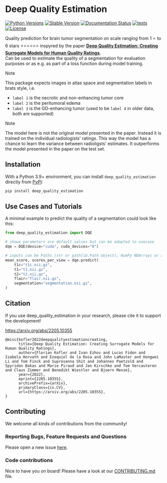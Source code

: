 # Deep Quality Estimation

[![Python Versions](https://img.shields.io/pypi/pyversions/deep_quality_estimation)](https://pypi.org/project/deep_quality_estimation/)
[![Stable Version](https://img.shields.io/pypi/v/deep_quality_estimation?label=stable)](https://pypi.python.org/pypi/deep_quality_estimation/)
[![Documentation Status](https://readthedocs.org/projects/deep_quality_estimation/badge/?version=latest)](http://deep_quality_estimation.readthedocs.io/?badge=latest)
[![tests](https://github.com/BrainLesion/deep_quality_estimation/actions/workflows/tests.yml/badge.svg)](https://github.com/BrainLesion/deep_quality_estimation/actions/workflows/tests.yml)
[![License](https://img.shields.io/badge/License-Apache%202.0-blue.svg)](https://opensource.org/licenses/Apache-2.0)
<!-- [![codecov](https://codecov.io/gh/BrainLesion/deep_quality_estimation/graph/badge.svg?token=A7FWUKO9Y4)](https://codecov.io/gh/BrainLesion/deep_quality_estimation) -->

Quality prediction for brain tumor segmentation on scale ranging from 1 &#x2B50; to 6 stars &#x2B50;&#x2B50;&#x2B50;&#x2B50;&#x2B50;&#x2B50; inspyred by the paper [**Deep Quality Estimation: Creating Surrogate Models for Human Quality Ratings**](https://arxiv.org/abs/2205.10355).  
Can be used to estimate the quality of a segmentation for evaluation purposes or as e.g. as part of a loss function during model training.

> [!NOTE]  
> This package expects images in atlas space and segmentation labels in brats style, i.e.
> - `label 1` is the necrotic and non-enhancing tumor core
> - `label 2` is the peritumoral edema
> - `label 3` is the GD-enhancing tumor (used to be `label 4` in older data, both are supported)


> [!NOTE]
The model here is not the original model presented in the paper. Instead it is trained on the individual radiologists' ratings. This way the model has a chance to learn the variance between radioligsts' estimates. It outperforms the model presented in the paper on the test set.


## Installation

With a Python 3.9+ environment, you can install `deep_quality_estimation` directly from [PyPI](https://pypi.org/project/deep_quality_estimation/):

```bash
pip install deep_quality_estimation
```


## Use Cases and Tutorials

A minimal example to predict the quality of a segmentation could look like this:

```python
from deep_quality_estimation import DQE

# shown parameters are default values but can be adapted to usecase
dqe = DQE(device="cuda", cuda_devices="0") 

# inputs can be Paths (str or pathlib.Path object), NumPy NDArrays or a mix
mean_score, scores_per_view = dqe.predict(
    t1c="t1c.nii.gz",
    t1="t1.nii.gz",
    t2="t2.nii.gz",
    flair="flair.nii.gz",
    segmentation="segmentation.nii.gz",
)
```


## Citation

If you use deep_quality_estimation in your research, please cite it to support the development!

https://arxiv.org/abs/2205.10355
```
@misc{kofler2022deepqualityestimationcreating,
      title={Deep Quality Estimation: Creating Surrogate Models for Human Quality Ratings}, 
      author={Florian Kofler and Ivan Ezhov and Lucas Fidon and Izabela Horvath and Ezequiel de la Rosa and John LaMaster and Hongwei Li and Tom Finck and Suprosanna Shit and Johannes Paetzold and Spyridon Bakas and Marie Piraud and Jan Kirschke and Tom Vercauteren and Claus Zimmer and Benedikt Wiestler and Bjoern Menze},
      year={2022},
      eprint={2205.10355},
      archivePrefix={arXiv},
      primaryClass={cs.CV},
      url={https://arxiv.org/abs/2205.10355}, 
}
```

## Contributing

We welcome all kinds of contributions from the community!

### Reporting Bugs, Feature Requests and Questions

Please open a new issue [here](https://github.com/BrainLesion/deep_quality_estimation/issues).

### Code contributions

Nice to have you on board! Please have a look at our [CONTRIBUTING.md](CONTRIBUTING.md) file.
